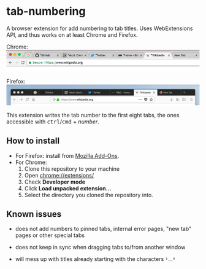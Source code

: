 # tab-numbering
A browser extension for add numbering to tab titles. Uses WebExtensions API, and thus works on at least Chrome and Firefox.

Chrome:
![Screenshot](./screenshot-chrome.png)

Firefox:
![Screenshot](./screenshot-firefox.png)


This extension writes the tab number to the first eight tabs, the ones accessible with <kbd>ctrl</kbd>/<kbd>cmd</kbd> + *number*.

## How to install

- For Firefox: install from <a href="https://addons.mozilla.org/en-GB/firefox/addon/tab-numbering/">Mozilla Add-Ons</a>.
- For Chrome:
  1. Clone this repository to your machine
  2. Open <a href="chrome://extensions/">chrome://extensions/</a>
  3. Check **Developer mode**
  4. Click **Load unpacked extension...**
  5. Select the directory you cloned the repository into.

## Known issues

- does not add numbers to pinned tabs, internal error pages, "new tab" pages or other special tabs

- does not keep in sync when dragging tabs to/from another window

- will mess up with titles already starting with the characters `¹`...`⁸`
